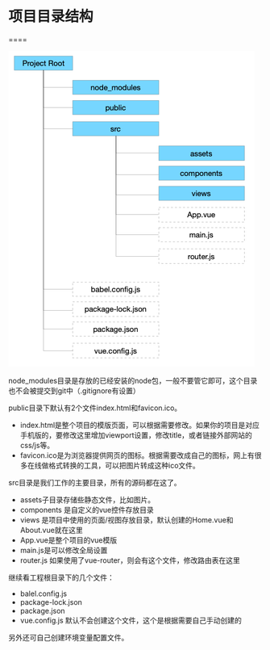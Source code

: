 # 项目目录结构
====

![工程目录结构图](../images/folders.png)

node_modules目录是存放的已经安装的node包，一般不要管它即可，这个目录也不会被提交到git中（.gitignore有设置）

public目录下默认有2个文件index.html和favicon.ico。

* index.html是整个项目的模版页面，可以根据需要修改。如果你的项目是对应手机版的，要修改这里增加viewport设置，修改title，或者链接外部网站的css/js等。
* favicon.ico是为浏览器提供网页的图标。根据需要改成自己的图标，网上有很多在线做格式转换的工具，可以把图片转成这种ico文件。

src目录是我们工作的主要目录，所有的源码都在这了。

* assets子目录存储些静态文件，比如图片。
* components 是自定义的vue控件存放目录
* views 是项目中使用的页面/视图存放目录，默认创建的Home.vue和About.vue就在这里
* App.vue是整个项目的vue模版
* main.js是可以修改全局设置
* router.js 如果使用了vue-router，则会有这个文件，修改路由表在这里

继续看工程根目录下的几个文件：

* balel.config.js
* package-lock.json
* package.json
* vue.config.js 默认不会创建这个文件，这个是根据需要自己手动创建的

另外还可自己创建环境变量配置文件。
